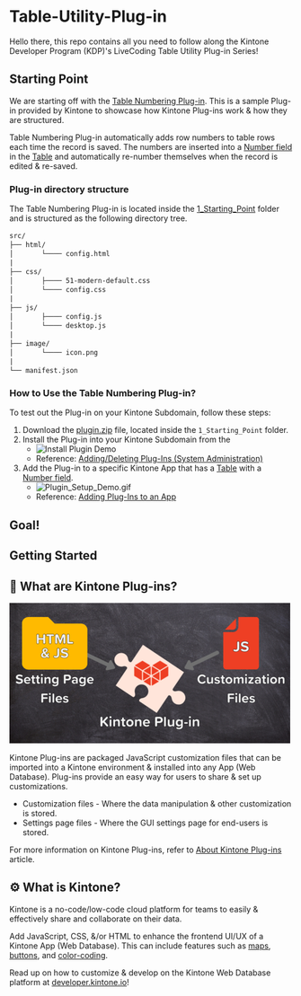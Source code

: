 # Table-Utility-Plug-in

Hello there, this repo contains all you need to follow along the Kintone Developer Program (KDP)'s LiveCoding Table Utility Plug-in Series!

## Starting Point

We are starting off with the [Table Numbering Plug-in](https://developer.kintone.io/hc/en-us/articles/360012420813). This is a sample Plug-in provided by Kintone to showcase how Kintone Plug-ins work & how they are structured.

Table Numbering Plug-in automatically adds row numbers to table rows each time the record is saved. The numbers are inserted into a [Number field](https://get.kintone.help/k/en/user/app_settings/form/form_parts/number.html) in the [Table](https://get.kintone.help/k/en/user/app_settings/form/form_parts/field_table.html) and automatically re-number themselves when the record is edited & re-saved.

### Plug-in directory structure
The Table Numbering Plug-in is located inside the [1_Starting_Point](./1_Starting_Point/) folder and is structured as the following directory tree.

```text
src/  
├── html/  
│       └──── config.html  
|
├── css/  
│       ├──── 51-modern-default.css  
│       └──── config.css  
|
├── js/  
│       ├──── config.js  
│       └──── desktop.js  
|
├── image/  
│       └──── icon.png  
|
└── manifest.json  
```

### How to Use the Table Numbering Plug-in?
To test out the Plug-in on your Kintone Subdomain, follow these steps:

1. Download the [plugin.zip](1_Starting_Point/plugin.zip) file, located inside the `1_Starting_Point` folder.
2. Install the Plug-in into your Kintone Subdomain from the
    * ![Install Plugin Demo](img/Plugin_Install_Demo.gif)
    * Reference: [Adding/Deleting Plug-Ins (System Administration)](https://get.kintone.help/k/en/admin/system_customization/add_plugin/plugin.html)
3. Add the Plug-in to a specific Kintone App that has a [Table](https://get.kintone.help/k/en/user/app_settings/form/form_parts/field_table.html) with a [Number field](https://get.kintone.help/k/en/user/app_settings/form/form_parts/number.html).
    * ![Plugin_Setup_Demo.gif](img/Plugin_Setup_Demo.gif)
    * Reference: [Adding Plug-Ins to an App](https://get.kintone.help/k/en/user/app_settings/plugin.html)

## Goal!

## Getting Started

## 🧩 What are Kintone Plug-ins?
![Plugin_Intro.png](img/Plugin_Intro.png)

Kintone Plug-ins are packaged JavaScript customization files that can be imported into a Kintone environment & installed into any App (Web Database). Plug-ins provide an easy way for users to share & set up customizations.
  * Customization files - Where the data manipulation & other customization is stored.
  * Settings page files - Where the GUI settings page for end-users is stored.

For more information on Kintone Plug-ins, refer to [About Kintone Plug-ins](https://developer.kintone.io/hc/en-us/articles/900005169443) article.

## ⚙️ What is Kintone?

Kintone is a no-code/low-code cloud platform for teams to easily & effectively share and collaborate on their data.

Add JavaScript, CSS, &/or HTML to enhance the frontend UI/UX of a Kintone App (Web Database). This can include features such as [maps](https://developer.kintone.io/hc/en-us/articles/360000365282), [buttons](https://developer.kintone.io/hc/en-us/articles/360000479881), and [color-coding](https://developer.kintone.io/hc/en-us/articles/212495058).

Read up on how to customize & develop on the Kintone Web Database platform at [developer.kintone.io](https://developer.kintone.io/)!
